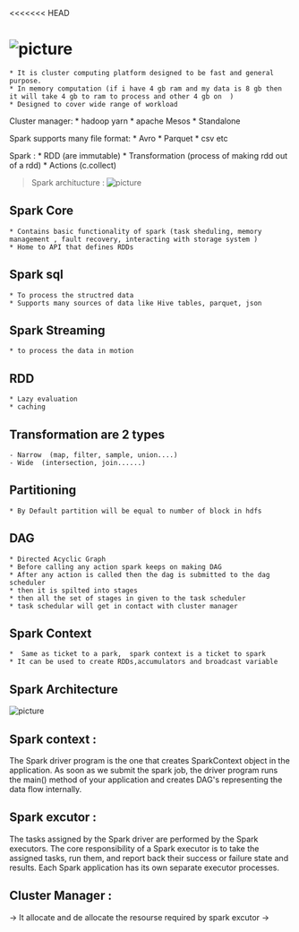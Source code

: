 <<<<<<< HEAD
# ![picture](https://upload.wikimedia.org/wikipedia/commons/thumb/f/f3/Apache_Spark_logo.svg/2560px-Apache_Spark_logo.svg.png)

    * It is cluster computing platform designed to be fast and general purpose.
    * In memory computation (if i have 4 gb ram and my data is 8 gb then it will take 4 gb to ram to process and other 4 gb on  )
    * Designed to cover wide range of workload 

Cluster manager: 
    * hadoop yarn
    * apache Mesos
    * Standalone 

Spark supports many file format: 
    * Avro
    * Parquet 
    * csv etc 

Spark : 
    * RDD (are immutable)
    * Transformation (process of making rdd out of a rdd) 
    * Actions (c.collect)
    
>Spark architucture : 
    ![picture](https://avinash333.files.wordpress.com/2019/08/spark-architecture.png)

 
 ## Spark Core
    
    * Contains basic functionality of spark (task sheduling, memory management , fault recovery, interacting with storage system )
    * Home to API that defines RDDs

## Spark sql 

    * To process the structred data 
    * Supports many sources of data like Hive tables, parquet, json 

## Spark Streaming
    * to process the data in motion 


## RDD 

    * Lazy evaluation 
    * caching
    
## Transformation are 2 types

    - Narrow  (map, filter, sample, union....)
    - Wide  (intersection, join......)

## Partitioning 

    * By Default partition will be equal to number of block in hdfs 

## DAG 
    * Directed Acyclic Graph
    * Before calling any action spark keeps on making DAG 
    * After any action is called then the dag is submitted to the dag scheduler 
    * then it is spilted into stages
    * then all the set of stages in given to the task scheduler 
    * task schedular will get in contact with cluster manager 

## Spark Context 
    *  Same as ticket to a park,  spark context is a ticket to spark 
    * It can be used to create RDDs,accumulators and broadcast variable 

## Spark Architecture 

![picture](https://www.interviewbit.com/blog/wp-content/uploads/2022/06/Spark-Architecture-1024x551.png)


## Spark context :
The Spark driver program is the one that creates SparkContext object in the application. As soon as we submit the spark job, the driver program runs the main() method of your application and creates DAG's representing the data flow internally.


## Spark  excutor : 
The tasks assigned by the Spark driver are performed by the Spark executors. The core responsibility of a Spark executor is to take the assigned tasks, run them, and report back their success or failure state and results. Each Spark application has its own separate executor processes.

## Cluster Manager :
-> It allocate and de allocate the resourse required by spark excutor 
-> 